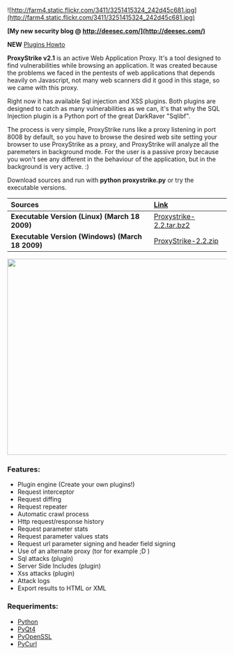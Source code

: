 ![http://farm4.static.flickr.com/3411/3251415324_242d45c681.jpg](http://farm4.static.flickr.com/3411/3251415324_242d45c681.jpg)

**[My new security blog @ http://deesec.com/](http://deesec.com/)**

**NEW** [Plugins Howto](http://code.google.com/p/proxystrike/wiki/PluginsHowto)

**ProxyStrike v2.1** is an active Web Application Proxy.
It's a tool designed to find vulnerabilities while browsing
an application. It was created because the problems we faced
in the pentests of web applications that depends heavily
on Javascript, not many web scanners did it good in this
stage, so we came with this proxy.

Right now it has available Sql injection and XSS plugins.
Both plugins are designed to catch as many vulnerabilities
as we can, it's that why the SQL Injection plugin is a
Python port of the great DarkRaver "Sqlibf".

The process is very simple, ProxyStrike runs like a
proxy listening in port 8008 by default, so you
have to browse the desired web site setting your browser to
use ProxyStrike as a proxy, and ProxyStrike will analyze
all the paremeters in background mode. For the user is a
passive proxy because you won't see any different in the
behaviour of the application, but in the background is
very active. :)

Download sources and run with **python proxystrike.py**
or try the executable versions.

| **Sources** | [Link](http://code.google.com/p/proxystrike/source/checkout) |
|:------------|:-------------------------------------------------------------|
| **Executable Version (Linux) (March 18 2009)** | [Proxystrike-2.2.tar.bz2](http://proxystrike.googlecode.com/files/proxystrike-2.2.tar.bz2) |
| **Executable Version (Windows) (March 18 2009)** | [ProxyStrike-2.2.zip](http://proxystrike.googlecode.com/files/ProxyStrike-2.2.zip) |
<a href='http://www.youtube.com/watch?feature=player_embedded&v=l8kioy4QX7U' target='_blank'><img src='http://img.youtube.com/vi/l8kioy4QX7U/0.jpg' width='725' height=450 /></a>

### Features: ###

  * Plugin engine (Create your own plugins!)
  * Request interceptor
  * Request diffing
  * Request repeater
  * Automatic crawl process
  * Http request/response history
  * Request parameter stats
  * Request parameter values stats
  * Request url parameter signing and header field signing
  * Use of an alternate proxy (tor for example ;D )
  * Sql attacks (plugin)
  * Server Side Includes (plugin)
  * Xss attacks (plugin)
  * Attack logs
  * Export results to HTML or XML

### Requeriments: ###
  * [Python](http://www.python.org)
  * [PyQt4](http://www.riverbankcomputing.co.uk/software/pyqt/download)
  * [PyOpenSSL](http://sourceforge.net/project/showfiles.php?group_id=31249&package_id=23298)
  * [PyCurl](http://pycurl.sourceforge.net/)